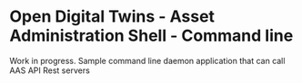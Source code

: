 # Open Digital Twins - Asset Administration Shell - Command line

Work in progress. Sample command line daemon application that can call AAS API Rest servers
